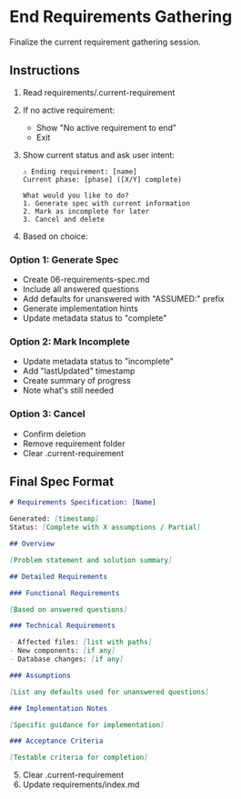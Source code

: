 # End Requirements Gathering

Finalize the current requirement gathering session.

## Instructions

1. Read requirements/.current-requirement
2. If no active requirement:
   - Show "No active requirement to end"
   - Exit

3. Show current status and ask user intent:

   ```
   ⚠️ Ending requirement: [name]
   Current phase: [phase] ([X/Y] complete)

   What would you like to do?
   1. Generate spec with current information
   2. Mark as incomplete for later
   3. Cancel and delete
   ```

4. Based on choice:

### Option 1: Generate Spec

- Create 06-requirements-spec.md
- Include all answered questions
- Add defaults for unanswered with "ASSUMED:" prefix
- Generate implementation hints
- Update metadata status to "complete"

### Option 2: Mark Incomplete

- Update metadata status to "incomplete"
- Add "lastUpdated" timestamp
- Create summary of progress
- Note what's still needed

### Option 3: Cancel

- Confirm deletion
- Remove requirement folder
- Clear .current-requirement

## Final Spec Format

```markdown
# Requirements Specification: [Name]

Generated: [timestamp]
Status: [Complete with X assumptions / Partial]

## Overview

[Problem statement and solution summary]

## Detailed Requirements

### Functional Requirements

[Based on answered questions]

### Technical Requirements

- Affected files: [list with paths]
- New components: [if any]
- Database changes: [if any]

### Assumptions

[List any defaults used for unanswered questions]

### Implementation Notes

[Specific guidance for implementation]

### Acceptance Criteria

[Testable criteria for completion]
```

5. Clear .current-requirement
6. Update requirements/index.md
